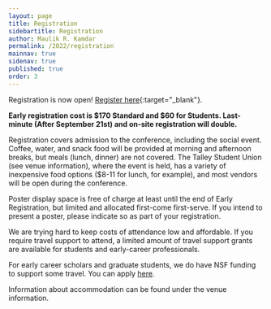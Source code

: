 ```yaml
---
layout: page
title: Registration
sidebartitle: Registration
author: Maulik R. Kamdar
permalink: /2022/registration
mainnav: true
sidenav: true
published: true
order: 3
---
```


Registration is now open! [Register here](https://forms.gle/wHojjkfZVAqVNKU57){:target="_blank"}.

**Early registration cost is $170 Standard and $60 for Students. Last-minute (After September 21st) and on-site registration will double.**

Registration covers admission to the conference, including the social event. Coffee, water, and snack food will be provided at morning and afternoon breaks, but meals (lunch, dinner) are not covered. The Talley Student Union (see venue information), where the event is held, has a variety of inexpensive food options ($8-11 for lunch, for example), and most vendors will be open during the conference.

Poster display space is free of charge at least until the end of Early Registration, but limited and allocated first-come first-serve. If you intend to present a poster, please indicate so as part of your registration.

We are trying hard to keep costs of attendance low and affordable. If you require travel support to attend, a limited amount of travel support grants are available for students and early-career professionals.

For early career scholars and graduate students, we do have NSF funding to support some travel. You can apply [here](https://docs.google.com/forms/d/e/1FAIpQLSf_1kP5TenhOKAmW1M1-ZQMtCjeeSvToGi8L9l-NcSJW_bumg/viewform?usp=pp_url).

Information about accommodation can be found under the venue information.
